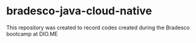 # bradesco-java-cloud-native
This repository was created to record codes created during the Bradesco bootcamp at DIO.ME

